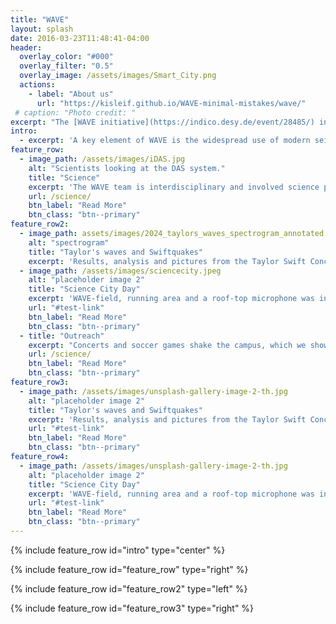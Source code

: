 ```yaml
---
title: "WAVE"
layout: splash
date: 2016-03-23T11:48:41-04:00
header:
  overlay_color: "#000"
  overlay_filter: "0.5"
  overlay_image: /assets/images/Smart_City.png
  actions:
    - label: "About us"
      url: "https://kisleif.github.io/WAVE-minimal-mistakes/wave/"
 # caption: "Photo credit: "
excerpt: "The [WAVE initiative](https://indico.desy.de/event/28485/) investigates and designs a seismic and geo-acoustic measurement network in and around and around the Science City Hamburg Bahrenfeld. WAVE is a unique and innovative infrastructure for geophysics, physics and especially for large-scale research facilities."
intro: 
  - excerpt: 'A key element of WAVE is the widespread use of modern seismic sensors, in particular distributed acoustic sensing (DAS). This technology uses fiber optic cables as sensitive seismic sensors. It enables ground motion data to be recorded at an unprecedented spatial density over long distances, revolutionizing geophysics.'
feature_row:
  - image_path: /assets/images/iDAS.jpg
    alt: "Scientists looking at the DAS system."
    title: "Science"
    excerpt: 'The WAVE team is interdisciplinary and involved science projects from geophysics, seismology, physics - especially accelerator and gravitational wave physics, informatics and engineering. '    
    url: /science/
    btn_label: "Read More"
    btn_class: "btn--primary"
feature_row2:
  - image_path: assets/images/2024_taylors_waves_spectrogram_annotated.png
    alt: "spectrogram"
    title: "Taylor's waves and Swiftquakes"
    excerpt: 'Results, analysis and pictures from the Taylor Swift Concert in the Volksparkstadion in Hamburg 2024.'
  - image_path: /assets/images/sciencecity.jpeg
    alt: "placeholder image 2"
    title: "Science City Day"
    excerpt: 'WAVE-field, running area and a roof-top microphone was installed for visitors of the Science City Day 2024'
    url: "#test-link"
    btn_label: "Read More"
    btn_class: "btn--primary"
  - title: "Outreach"
    excerpt: "Concerts and soccer games shake the campus, which we show in realtime live on Twitch."
    url: /science/
    btn_label: "Read More"
    btn_class: "btn--primary"
feature_row3:
  - image_path: /assets/images/unsplash-gallery-image-2-th.jpg
    alt: "placeholder image 2"
    title: "Taylor's waves and Swiftquakes"
    excerpt: 'Results, analysis and pictures from the Taylor Swift Concert in the Volksparkstadion in Hamburg 2024.'
    url: "#test-link"
    btn_label: "Read More"
    btn_class: "btn--primary"
feature_row4:
  - image_path: /assets/images/unsplash-gallery-image-2-th.jpg
    alt: "placeholder image 2"
    title: "Science City Day"
    excerpt: 'WAVE-field, running area and a roof-top microphone was installed for visitors of the Science City Day 2024'
    url: "#test-link"
    btn_label: "Read More"
    btn_class: "btn--primary"
---
```


{% include feature_row id="intro" type="center" %}

{% include feature_row id="feature_row" type="right" %}

{% include feature_row id="feature_row2" type="left" %}

{% include feature_row id="feature_row3" type="right" %}